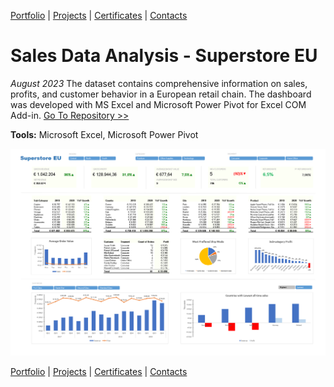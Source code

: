 [Portfolio](https://github.com/daluchkin/data-analyst-portfolio) | [Projects](https://github.com/daluchkin/data-analyst-portfolio#my_projects) | [Certificates](https://github.com/daluchkin/data-analyst-portfolio#my_certificates) | [Contacts](https://github.com/daluchkin/data-analyst-portfolio#my_contacts)

# Sales Data Analysis - Superstore EU
_August 2023_
The dataset contains comprehensive information on sales, profits, and customer behavior in a European retail chain. The dashboard was developed with MS Excel and Microsoft Power Pivot for Excel COM Add-in.
[Go To Repository >>](https://github.com/daluchkin/superstore-eu-sales-analysis)

__Tools:__ Microsoft Excel, Microsoft Power Pivot

![alt text](https://github.com/daluchkin/superstore-eu-sales-analysis/blob/main/Dashboard.png?raw=true)

[Portfolio](https://github.com/daluchkin/data-analyst-portfolio) | [Projects](https://github.com/daluchkin/data-analyst-portfolio#my_projects) | [Certificates](https://github.com/daluchkin/data-analyst-portfolio#my_certificates) | [Contacts](https://github.com/daluchkin/data-analyst-portfolio#my_contacts)
